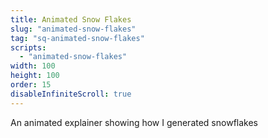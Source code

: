 ```yaml
---
title: Animated Snow Flakes
slug: "animated-snow-flakes"
tag: "sq-animated-snow-flakes"
scripts:
  - "animated-snow-flakes"
width: 100
height: 100
order: 15
disableInfiniteScroll: true
---
```


An animated explainer showing how I generated snowflakes